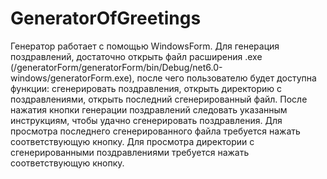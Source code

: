 # GeneratorOfGreetings
Генератор работает с помощью WindowsForm. Для генерация поздравлений, достаточно открыть файл расширения .exe (/generatorForm/generatorForm/bin/Debug/net6.0-windows/generatorForm.exe), после чего пользователю будет доступна функции: сгенерировать поздравления, открыть директорию с поздравлениями, открыть последний сгенерированный файл. После нажатия кнопки генерации поздравлений следовать указанным инструкциям, чтобы удачно сгенерировать поздравления. Для просмотра последнего сгенерированного файла требуется нажать соответствующую кнопку. Для просмотра директории с сгенерированными поздравлениями требуется нажать соответствующую кнопку.
